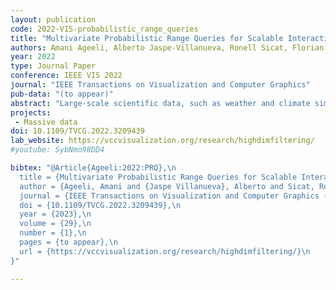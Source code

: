 ```yaml
---
layout: publication
code: 2022-VIS-probabilistic_range_queries
title: "Multivariate Probabilistic Range Queries for Scalable Interactive 3D Visualization"
authors: Amani Ageeli, Alberto Jaspe-Villanueva, Ronell Sicat, Florian Mannuss, Peter Rautek, and Markus Hadwiger
year: 2022
type: Journal Paper
conference: IEEE VIS 2022
journal: "IEEE Transactions on Visualization and Computer Graphics"
pub-data: "(to appear)"
abstract: "Large-scale scientific data, such as weather and climate simulations, often comprise a large number of attributes for each data sample, like temperature, pressure, humidity, and many more. Interactive visualization and analysis require filtering according to any desired combination of attributes, in particular logical AND operations, which is challenging for large data and many attributes. Many general data structures for this problem are built for and scale with a fixed number of attributes, and scalability of joint queries with arbitrary attribute subsets remains a significant problem. We propose a flexible probabilistic framework for multivariate range queries that decouples all attribute dimensions via projection, allowing any subset of attributes to be queried with full efficiency. Moreover, our approach is output-sensitive, mainly scaling with the cardinality of the query result rather than with the input data size. This is particularly important for joint attribute queries, where the query output is usually much smaller than the whole data set. Additionally, our approach can split query evaluation between user interaction and rendering, achieving much better scalability for interactive visualization than the previous state of the art. Furthermore, even when a multi-resolution strategy is used for visualization, queries are jointly evaluated at the finest data granularity, because our framework does not limit query accuracy to a fixed spatial subdivision."
projects: 
 - Massive data
doi: 10.1109/TVCG.2022.3209439
lab_website: https://vccvisualization.org/research/highdimfiltering/
#youtube: SybNmo98DD4

bibtex: "@Article{Ageeli:2022:PRQ},\n
  title = {Multivariate Probabilistic Range Queries for Scalable Interactive 3D Visualization},\n
  author = {Ageeli, Amani and {Jaspe Villanueva}, Alberto and Sicat, Ronell and Mannuss, Florian and Rautek, Peter and Hadwiger, Markus},\n
  journal = {IEEE Transactions on Visualization and Computer Graphics (Proceedings IEEE VIS 2022)},\n
  doi = {10.1109/TVCG.2022.3209439},\n
  year = {2023},\n
  volume = {29},\n
  number = {1},\n
  pages = {to appear},\n
  url = {https://vccvisualization.org/research/highdimfiltering/}\n
}"

---
```

